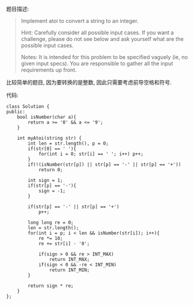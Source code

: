 题目描述:

>Implement atoi to convert a string to an integer.
>
>Hint: Carefully consider all possible input cases. If you want a challenge, please do not see below and ask yourself what are the possible input cases.
>
>Notes: It is intended for this problem to be specified vaguely (ie, no given input specs). You are responsible to gather all the input requirements up front.

比较简单的题目, 因为要转换的是整数, 因此只需要考虑前导空格和符号.

代码:

    class Solution {
    public:
        bool isNumber(char a){
            return a >= '0' && a <= '9';
        }

        int myAtoi(string str) {
            int len = str.length(), p = 0;
            if(str[0] == ' '){
                for(int i = 0; str[i] == ' '; i++) p++;
            }
            if(!(isNumber(str[p]) || str[p] == '-' || str[p] == '+'))
                return 0;
                
            int sign = 1;
            if(str[p] == '-'){
                sign = -1;
            }
            
            if(str[p] == '-' || str[p] == '+')
                p++;
                
            long long re = 0;
            len = str.length();
            for(int i = p; i < len && isNumber(str[i]); i++){
                re *= 10;
                re += str[i] - '0';
                
                if(sign > 0 && re > INT_MAX)
                    return INT_MAX;
                if(sign < 0 && -re < INT_MIN)
                    return INT_MIN;
            }
            
            return sign * re;
        }
    };